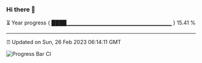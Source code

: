 ### Hi there 👋

⏳ Year progress { ████▁▁▁▁▁▁▁▁▁▁▁▁▁▁▁▁▁▁▁▁▁▁▁▁▁▁ } 15.41 %

---

⏰ Updated on Sun, 26 Feb 2023 06:14:11 GMT

![Progress Bar CI](https://github.com/liununu/liununu/workflows/Progress%20Bar%20CI/badge.svg)
